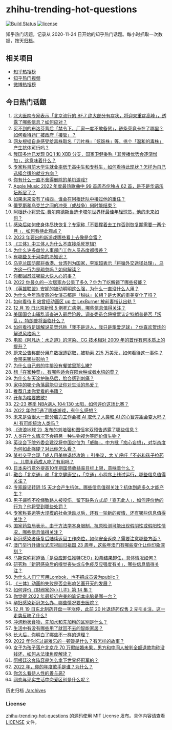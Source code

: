 # zhihu-trending-hot-questions

[![Build Status](https://github.com/justjavac/zhihu-trending-hot-questions/workflows/ci/badge.svg?branch=master)](https://github.com/justjavac/zhihu-trending-hot-questions/actions)
[![license](https://img.shields.io/github/license/justjavac/zhihu-trending-hot-questions)](https://github.com/justjavac/zhihu-trending-hot-questions/blob/master/LICENSE)

知乎热门话题，记录从 2020-11-24
日开始的知乎热门话题。每小时抓取一次数据，按天[归档](./archives)。

## 相关项目

- [知乎热搜榜](https://github.com/justjavac/zhihu-trending-top-search)
- [知乎热门视频](https://github.com/justjavac/zhihu-trending-hot-video)
- [微博热搜榜](https://github.com/justjavac/weibo-trending-hot-search)

## 今日热门话题

<!-- BEGIN -->
<!-- 最后更新时间 Wed Dec 21 2022 03:12:38 GMT+0800 (China Standard Time) -->

1. [北大医院专家表示「北京流行的 BF.7 绝大部分有症状，将迎来重症高峰」，透露了哪些信息？如何应对？](https://www.zhihu.com/question/573169642)
1. [买不到的布洛芬背后「禁令下，厂家一度不敢备货」，链条究竟卡在了哪里？如何看待药厂被政府「接管」？](https://www.zhihu.com/question/573235453)
1. [网友根据自身感受给毒株取名「刀片株」「炫饭株」等，挑个「温和的毒株」产生抗体可行吗？](https://www.zhihu.com/question/573212733)
1. [我国多地已发现 BQ.1 和 XBB 分支，国家卫健委称「其传播优势会逐渐增加」，这意味着什么？](https://www.zhihu.com/question/573350176)
1. [专家称目前大学生就业率低于高中生和专科生，如何看待此现状？怎样为自己选择合适的就业方向？](https://www.zhihu.com/question/573093236)
1. [你有什么一直不舍得删除的单机游戏?](https://www.zhihu.com/question/570322535)
1. [Apple Music 2022 年度最热歌曲中 99 首周杰伦独占 62 首，是不是华语乐坛断层了？](https://www.zhihu.com/question/569759001)
1. [如果未来没有了梅西，谁会在阿根廷队中接过他的重任？](https://www.zhihu.com/question/573022503)
1. [俄罗斯和乌克兰之间的冲突（或战争）何时能结束？](https://www.zhihu.com/question/570650782)
1. [阿根廷小将恩佐-费尔南德斯当选卡塔尔世界杯最佳年轻球员，他的未来如何？](https://www.zhihu.com/question/573023447)
1. [感染后如何使身体尽快恢复？专家称「不要撑着去工作否则恢复期需要一两个月 」，如何看待此观点？](https://www.zhihu.com/question/573059289)
1. [2023 年要出的新游戏哪些看上去像是会雷？](https://www.zhihu.com/question/572678887)
1. [《三体》中三体人为什么不直接杀死罗辑?](https://www.zhihu.com/question/385448838)
1. [为什么许多单位人事部门工作人员态度都很差？](https://www.zhihu.com/question/27429419)
1. [有哪些关于河南的冷知识？](https://www.zhihu.com/question/52848789)
1. [乌克兰国防部将香港、台湾列为国家，李家超表示「将循外交途径处理」，乌方这一行为是疏忽吗？如何解读？](https://www.zhihu.com/question/573350775)
1. [你都回怼过哪些大快人心的事？](https://www.zhihu.com/question/342564799)
1. [2022 你最久的一次居家办公呆了多久？你为了吃解锁了哪些技能？](https://www.zhihu.com/question/568881935)
1. [《英雄联盟》安妮的被动明明这么强，为什么一直没什么人用？](https://www.zhihu.com/question/555871785)
1. [为什么今年热度高的女演员都是「甜妹」长相？是大家的审美变化了吗？](https://www.zhihu.com/question/569733096)
1. [如何看待 B 站曾经动画区 up 主 LexBurner 被前妻指认出轨？](https://www.zhihu.com/question/573117382)
1. [12 月 19 日北京新增 5 例死亡病例，哪些信息值得关注？](https://www.zhihu.com/question/573231585)
1. [美国国会山骚乱调查进入最后阶段，调查委员会将投票认定特朗普是否「叛乱」，特朗普将面临什么？](https://www.zhihu.com/question/573188409)
1. [如何看待足球解说员贺炜称「我不是诗人，我只是挚爱足球」？你喜欢贺炜的解说风格吗？](https://www.zhihu.com/question/573327047)
1. [电影《阿凡达：水之道》的渲染、CG 技术相对 2009 年的首作有何本质上的提升？](https://www.zhihu.com/question/572686012)
1. [蔚来公告称部分用户数据遭窃取，被勒索 225 万美元，如何看待这一事件？会带来哪些影响？](https://www.zhihu.com/question/573361958)
1. [为什么自己煎的牛排没有餐馆里那么嫩?](https://www.zhihu.com/question/28343823)
1. [想「在家种菜」，有哪些适合在阳台种或者水培的菜？](https://www.zhihu.com/question/460290003)
1. [为什么冬天涂护肤品后，脸会感到刺痛？](https://www.zhihu.com/question/570315425)
1. [家中的哪个角落最能见证你对生活的热爱？](https://www.zhihu.com/question/565627440)
1. [推荐几本你爱看的书籍？](https://www.zhihu.com/question/570576294)
1. [开车为啥要放歌?](https://www.zhihu.com/question/559172029)
1. [22-23 赛季 NBA湖人 104:130 太阳，如何评价这场比赛？](https://www.zhihu.com/question/573240677)
1. [2022 年你打通了哪些游戏，有什么感想？](https://www.zhihu.com/question/572285208)
1. [未来是否很大一部分脑力工作会被 AI 取代？人类和 AI 的心智差距会变大吗？AI 有可能统治人类吗？](https://www.zhihu.com/question/571437410)
1. [《流浪地球 2》发布的刘培强和图恒宇双预告透露了哪些信息？](https://www.zhihu.com/question/573075302)
1. [人类在什么情况下会把另一种生物视为等同价值生物？](https://www.zhihu.com/question/572946298)
1. [英议会下院外委会建议将中国定位为「威胁」，中方批「痴心妄想」，对华态度为何如此强硬？对此你怎么看？](https://www.zhihu.com/question/573189620)
1. [某社交平台现「成人用美林退烧攻略 」引争议，大 V 呼吁「不必和孩子抢药 」，儿童用药成人吃了有用吗？](https://www.zhihu.com/question/573223509)
1. [日本央行意外提高10年期国债收益率目标上限，意味着什么？](https://www.zhihu.com/question/573292965)
1. [融合「北京通」和「北京健康宝」，「京通」小程序上线试运行，哪些信息值得关注？](https://www.zhihu.com/question/573163232)
1. [专家辟谣转阴 15 天才会产生抗体，哪些信息值得关注？抗体到底多久才能产生？](https://www.zhihu.com/question/573154017)
1. [男子遛狗不拴绳致路人被咬伤，留下联系方式却「查无此人」，如何评价他的行为？他将受到哪些处罚？](https://www.zhihu.com/question/572962552)
1. [专家称春运等大规模的社会活动以后，还有一轮新的疫情，还有哪些信息值得关注？](https://www.zhihu.com/question/573349996)
1. [国家药监局表示，由于方法学本身限制，抗原检测可能出现假阴性或假阳性情况，哪些信息值得关注？](https://www.zhihu.com/question/573344576)
1. [新冠感染者康复后陆续返回工作岗位，如何安全返岗？需要注意哪些方面？](https://www.zhihu.com/question/573086231)
1. [澳门举行升旗仪式庆祝回归祖国 23 周年，这些年澳门有哪些变化让你印象深刻？](https://www.zhihu.com/question/573203789)
1. [马斯克称将遵循「是否应卸任推特CEO」投票结果卸任，具体情况如何？](https://www.zhihu.com/question/573150644)
1. [研究称「新冠感染后的嗅觉丧失或与免疫反应强度有关」，哪些信息值得关注？](https://www.zhihu.com/question/573248015)
1. [为什么人们宁可用Lombok，也不把成员设为public？](https://www.zhihu.com/question/572315662)
1. [《三体》动画的失败是否会影响艺画开天的发展？](https://www.zhihu.com/question/571908153)
1. [如何评价《财阀家的小儿子》第 14 集？](https://www.zhihu.com/question/573014425)
1. [你觉得 2022 年最接近完美的笔记本电脑是哪一台？](https://www.zhihu.com/question/573131870)
1. [孕妇感染新冠怎么办，哪些情况要去医院？](https://www.zhihu.com/question/571342794)
1. [12 月 19 日东北制药开盘一字涨停，此前 20 片退烧药仅售 2 元引关注，这一走势反映了什么?](https://www.zhihu.com/question/573061035)
1. [冲泡粉状食物，先加水和先加粉的区别是什么？](https://www.zhihu.com/question/569134116)
1. [生活中有没有哪些用了就回不去的智能家居？](https://www.zhihu.com/question/525162230)
1. [长大后，你明白了哪些不一样的道理？](https://www.zhihu.com/question/45394531)
1. [2022 年你吃过最难忘的一顿饭是什么？有怎样的故事？](https://www.zhihu.com/question/568881924)
1. [女子为孩子落户北京花 70 万假结婚未果，男方和中间人被判全额退款均称没钱还，如何从法律角度解读？](https://www.zhihu.com/question/573062373)
1. [阿根廷这套阵容是怎么拿下世界杯冠军的？](https://www.zhihu.com/question/573022554)
1. [2022 年，你的年度歌手是谁？为什么？](https://www.zhihu.com/question/571905059)
1. [你怎么看待人性的善与恶?](https://www.zhihu.com/question/570262479)
1. [网恋与现实生活中恋爱区别是什么呢？](https://www.zhihu.com/question/566148574)

<!-- END -->

历史归档 [./archives](./archives)

### License

[zhihu-trending-hot-questions](https://github.com/justjavac/zhihu-trending-hot-questions)
的源码使用 MIT License 发布。具体内容请查看 [LICENSE](./LICENSE) 文件。
